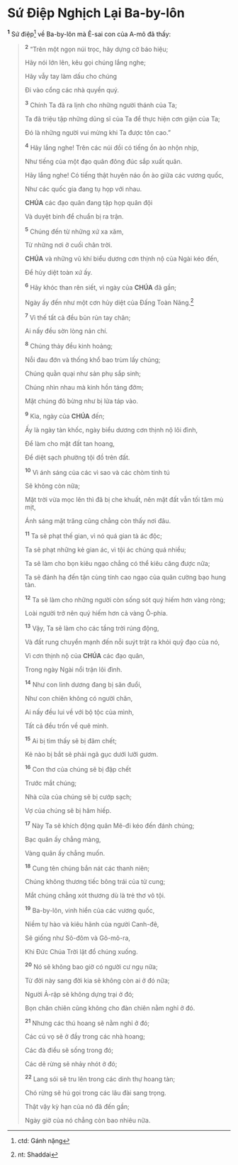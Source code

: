 # Sứ Điệp Nghịch Lại Ba-by-lôn

<sup><b>1</b></sup> Sứ điệp[^1-525b7086-9f55-4441-9ef0-ef421598226a] về Ba-by-lôn mà Ê-sai con của A-mô đã thấy:

> <sup><b>2</b></sup> “Trên một ngọn núi trọc, hãy dựng cờ báo hiệu;
>
> Hãy nói lớn lên, kêu gọi chúng lắng nghe;
>
> Hãy vẫy tay làm dấu cho chúng
>
> Đi vào cổng các nhà quyền quý.
>
> <sup><b>3</b></sup> Chính Ta đã ra lịnh cho những người thánh của Ta;
>
> Ta đã triệu tập những dũng sĩ của Ta để thực hiện cơn giận của Ta;
>
> Đó là những người vui mừng khi Ta được tôn cao.”
>
> <sup><b>4</b></sup> Hãy lắng nghe! Trên các núi đồi có tiếng ồn ào nhộn nhịp,
>
> Như tiếng của một đạo quân đông đúc sắp xuất quân.
>
> Hãy lắng nghe! Có tiếng thật huyên náo ồn ào giữa các vương quốc,
>
> Như các quốc gia đang tụ họp với nhau.
>
> **CHÚA** các đạo quân đang tập họp quân đội
>
> Và duyệt binh để chuẩn bị ra trận.
>
> <sup><b>5</b></sup> Chúng đến từ những xứ xa xăm,
>
> Từ những nơi ở cuối chân trời.
>
> **CHÚA** và những vũ khí biểu dương cơn thịnh nộ của Ngài kéo đến,
>
> Để hủy diệt toàn xứ ấy.
>
> <sup><b>6</b></sup> Hãy khóc than rên siết, vì ngày của **CHÚA** đã gần;
>
> Ngày ấy đến như một cơn hủy diệt của Đấng Toàn Năng.[^2-525b7086-9f55-4441-9ef0-ef421598226a]
>
> <sup><b>7</b></sup> Vì thế tất cả đều bủn rủn tay chân;
>
> Ai nấy đều sờn lòng nản chí.
>
> <sup><b>8</b></sup> Chúng thảy đều kinh hoảng;
>
> Nỗi đau đớn và thống khổ bao trùm lấy chúng;
>
> Chúng quằn quại như sản phụ sắp sinh;
>
> Chúng nhìn nhau mà kinh hồn táng đởm;
>
> Mặt chúng đỏ bừng như bị lửa táp vào.
>
> <sup><b>9</b></sup> Kìa, ngày của **CHÚA** đến;
>
> Ấy là ngày tàn khốc, ngày biểu dương cơn thịnh nộ lôi đình,
>
> Để làm cho mặt đất tan hoang,
>
> Để diệt sạch phường tội đồ trên đất.
>
> <sup><b>10</b></sup> Vì ánh sáng của các vì sao và các chòm tinh tú
>
> Sẽ không còn nữa;
>
> Mặt trời vừa mọc lên thì đã bị che khuất, nên mặt đất vẫn tối tăm mù mịt,
>
> Ánh sáng mặt trăng cũng chẳng còn thấy nơi đâu.
>
> <sup><b>11</b></sup> Ta sẽ phạt thế gian, vì nó quá gian tà ác độc;
>
> Ta sẽ phạt những kẻ gian ác, vì tội ác chúng quá nhiều;
>
> Ta sẽ làm cho bọn kiêu ngạo chẳng có thể kiêu căng được nữa;
>
> Ta sẽ đánh hạ đến tận cùng tính cao ngạo của quân cường bạo hung tàn.
>
> <sup><b>12</b></sup> Ta sẽ làm cho những người còn sống sót quý hiếm hơn vàng ròng;
>
> Loài người trở nên quý hiếm hơn cả vàng Ô-phia.
>
> <sup><b>13</b></sup> Vậy, Ta sẽ làm cho các tầng trời rúng động,
>
> Và đất rung chuyển mạnh đến nỗi suýt trật ra khỏi quỹ đạo của nó,
>
> Vì cơn thịnh nộ của **CHÚA** các đạo quân,
>
> Trong ngày Ngài nổi trận lôi đình.
>
> <sup><b>14</b></sup> Như con linh dương đang bị săn đuổi,
>
> Như con chiên không có người chăn,
>
> Ai nấy đều lui về với bộ tộc của mình,
>
> Tất cả đều trốn về quê mình.
>
> <sup><b>15</b></sup> Ai bị tìm thấy sẽ bị đâm chết;
>
> Kẻ nào bị bắt sẽ phải ngã gục dưới lưỡi gươm.
>
> <sup><b>16</b></sup> Con thơ của chúng sẽ bị đập chết
>
> Trước mắt chúng;
>
> Nhà cửa của chúng sẽ bị cướp sạch;
>
> Vợ của chúng sẽ bị hãm hiếp.
>
> <sup><b>17</b></sup> Này Ta sẽ khích động quân Mê-đi kéo đến đánh chúng;
>
> Bạc quân ấy chẳng màng,
>
> Vàng quân ấy chẳng muốn.
>
> <sup><b>18</b></sup> Cung tên chúng bắn nát các thanh niên;
>
> Chúng không thương tiếc bông trái của tử cung;
>
> Mắt chúng chẳng xót thương dù là trẻ thơ vô tội.
>
> <sup><b>19</b></sup> Ba-by-lôn, vinh hiển của các vương quốc,
>
> Niềm tự hào và kiêu hãnh của người Canh-đê,
>
> Sẽ giống như Sô-đôm và Gô-mô-ra,
>
> Khi Đức Chúa Trời lật đổ chúng xuống.
>
> <sup><b>20</b></sup> Nó sẽ không bao giờ có người cư ngụ nữa;
>
> Từ đời này sang đời kia sẽ không còn ai ở đó nữa;
>
> Người Ả-rập sẽ không dựng trại ở đó;
>
> Bọn chăn chiên cũng không cho đàn chiên nằm nghỉ ở đó.
>
> <sup><b>21</b></sup> Nhưng các thú hoang sẽ nằm nghỉ ở đó;
>
> Các cú vọ sẽ ở đầy trong các nhà hoang;
>
> Các đà điểu sẽ sống trong đó;
>
> Các dê rừng sẽ nhảy nhót ở đó;
>
> <sup><b>22</b></sup> Lang sói sẽ tru lên trong các dinh thự hoang tàn;
>
> Chó rừng sẽ hú gọi trong các lâu đài sang trọng.
>
> Thật vậy kỳ hạn của nó đã đến gần;
>
> Ngày giờ của nó chẳng còn bao nhiêu nữa.

[^1-525b7086-9f55-4441-9ef0-ef421598226a]: ctd: Gánh nặng

[^2-525b7086-9f55-4441-9ef0-ef421598226a]: nt: Shaddai
